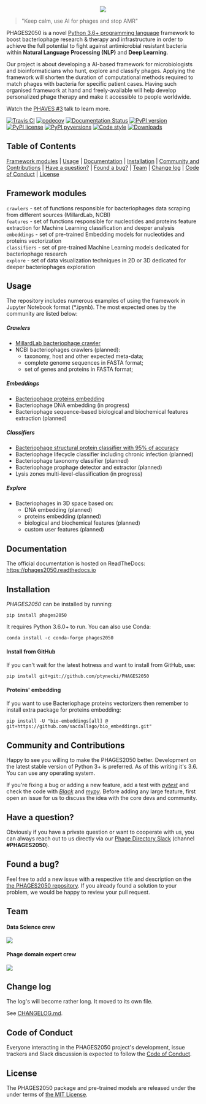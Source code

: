 <p align="center">
  <img src="http://tynecki.pl/phages2050-logo.png">
</p>

> "Keep calm, use AI for phages and stop AMR"

PHAGES2050 is a novel [Python 3.6+ programming language](https://python.org) framework to boost bacteriophage research & therapy and infrastructure in order to achieve the full potential to fight against antimicrobial resistant bacteria within **Natural Language Processing (NLP)** and **Deep Learning**.

Our project is about developing a AI-based framework for microbiologists and bioinformaticians who hunt, explore and classify phages. Applying the framework will shorten the duration of computational methods required to match phages with bacteria for specific patient cases. Having such organised framework at hand and freely-available will help develop personalized phage therapy and make it accessible to people worldwide.

Watch the [PHAVES #3](https://www.youtube.com/watch?v=gh_Q135t9ps) talk to learn more.

[![Travis CI](https://travis-ci.com/github/ptynecki/PHAGES2050)](https://api.travis-ci.com/ptynecki/PHAGES2050.svg?branch=master)
[![codecov](https://codecov.io/gh/ptynecki/PHAGES2050/branch/master/graph/badge.svg)](https://codecov.io/gh/ptynecki/PHAGES2050)
[![Documentation Status](https://readthedocs.org/projects/phages2050/badge/?version=stable)](https://phages2050.readthedocs.io/en/stable/?badge=stable)
[![PyPI version](https://img.shields.io/pypi/v/phages2050.svg)](https://pypi.org/project/phages2050/)
[![PyPI license](https://img.shields.io/pypi/l/phages2050.svg)](https://pypi.python.org/pypi/)
[![PyPI pyversions](https://img.shields.io/pypi/pyversions/phages2050.svg)](https://pypi.python.org/pypi/phages2050/)
[![Code style](https://img.shields.io/badge/code%20style-black-000000.svg)](https://github.com/psf/black)
[![Downloads](https://static.pepy.tech/badge/phages2050)](https://pepy.tech/project/phages2050)

## Table of Contents

[Framework modules](https://github.com/ptynecki/PHAGES2050#framework-modules) | [Usage](https://github.com/ptynecki/PHAGES2050#usage) | [Documentation](https://github.com/ptynecki/PHAGES2050#documentation) | [Installation](https://github.com/ptynecki/PHAGES2050#installation) | [Community and Contributions](https://github.com/ptynecki/PHAGES2050#community-and-contributions) | [Have a question?](https://github.com/ptynecki/PHAGES2050#have-a-question) | [Found a bug?](https://github.com/ptynecki/PHAGES2050#found-a-bug) | [Team](https://github.com/ptynecki/PHAGES2050#team) | [Change log](https://github.com/ptynecki/PHAGES2050#change-log) | [Code of Conduct](https://github.com/ptynecki/PHAGES2050#code-of-conduct) | [License](https://github.com/ptynecki/PHAGES2050#license)

## Framework modules

`crawlers` - set of functions responsible for bacteriophages data scraping from different sources (MillardLab, NCBI)  
`features` - set of functions responsible for nucleotides and proteins feature extraction for Machine Learning classification and deeper analysis  
`embeddings` - set of pre-trained Embedding models for nucleotides and proteins vectorization  
`classifiers` - set of pre-trained Machine Learning models dedicated for bacteriophage research  
`explore` - set of data visualization techniques in 2D or 3D dedicated for deeper bacteriophages exploration

## Usage

The repository includes numerous examples of using the framework in Jupyter Notebook format (*.ipynb). The most expected ones by the community are listed below:

##### Crawlers
* [MillardLab bacteriophage crawler](https://github.com/ptynecki/PHAGES2050/blob/master/examples/crawlers/MillardLab-bacteriophage-crawler.ipynb)
* NCBI bacteriophages crawlers (planned):
  * taxonomy, host and other expected meta-data;
  * complete genome sequences in FASTA format;
  * set of genes and proteins in FASTA format;

##### Embeddings
* [Bacteriophage proteins embedding](https://github.com/ptynecki/PHAGES2050/blob/master/examples/embeddings/Bacteriophage-proteins-embedding.ipynb)
* Bacteriophage DNA embedding (in progress)
* Bacteriophage sequence-based biological and biochemical features extraction (planned)

##### Classifiers
* [Bacteriophage structural protein classifier with 95% of accuracy](https://github.com/ptynecki/PHAGES2050/blob/master/examples/classifiers/Bacteriophage-structural-protein-classifier.ipynb)
* Bacteriophage lifecycle classifier including chronic infection (planned)
* Bacteriophage taxonomy classifier (planned)
* Bacteriophage prophage detector and extractor (planned)
* Lysis zones multi-level-classification (in progress)

##### Explore
* Bacteriophages in 3D space based on:
  * DNA embedding (planned)
  * proteins embedding (planned)
  * biological and biochemical features (planned)
  * custom user features (planned)

## Documentation

The official documentation is hosted on ReadTheDocs: https://phages2050.readthedocs.io

## Installation

_PHAGES2050_ can be installed by running:

```
pip install phages2050
```

It requires Python 3.6.0+ to run. You can also use Conda:

```
conda install -c conda-forge phages2050
```

#### Install from GitHub

If you can't wait for the latest hotness and want to install from GitHub, use:

```
pip install git+git://github.com/ptynecki/PHAGES2050
```

#### Proteins' embedding

If you want to use Bacteriophage proteins vectorizers then remember to install extra package for proteins embedding:

```
pip install -U "bio-embeddings[all] @ git+https://github.com/sacdallago/bio_embeddings.git"
```

## Community and Contributions

Happy to see you willing to make the PHAGES2050 better. Development on the latest stable version of Python 3+ is preferred. As of this writing it's 3.6. You can use any operating system.

If you're fixing a bug or adding a new feature, add a test with *[pytest](https://github.com/pytest-dev/pytest)* and check the code with *[Black](https://github.com/psf/black/)* and *[mypy](https://github.com/python/mypy)*. Before adding any large feature, first open an issue for us to discuss the idea with the core devs and community.

## Have a question?

Obviously if you have a private question or want to cooperate with us, you can always reach out to us directly via our [Phage Directory Slack](https://phage.directory/slack) (channel **#PHAGES2050**).

## Found a bug?

Feel free to add a new issue with a respective title and description on the [the PHAGES2050 repository](https://github.com/ptynecki/PHAGES2050/issues). If you already found a solution to your problem, we would be happy to review your pull request.

## Team

#### Data Science crew
![](http://tynecki.pl/phages2050-datascience-team-v2.png)

#### Phage domain expert crew
![](http://tynecki.pl/phages2050-phage-expert-team-v2.png)

## Change log

The log's will become rather long. It moved to its own file.

See [CHANGELOG.md](https://github.com/ptynecki/PHAGES2050/blob/master/CHANGELOG.md).

## Code of Conduct

Everyone interacting in the PHAGES2050 project's development, issue trackers and Slack discussion is expected to follow the [Code of Conduct](https://github.com/ptynecki/PHAGES2050/blob/master/CODE_OF_CONDUCT.md).

## License

The PHAGES2050 package and pre-trained models are released under the under terms of [the MIT License](https://github.com/ptynecki/PHAGES2050/blob/master/LICENSE).
